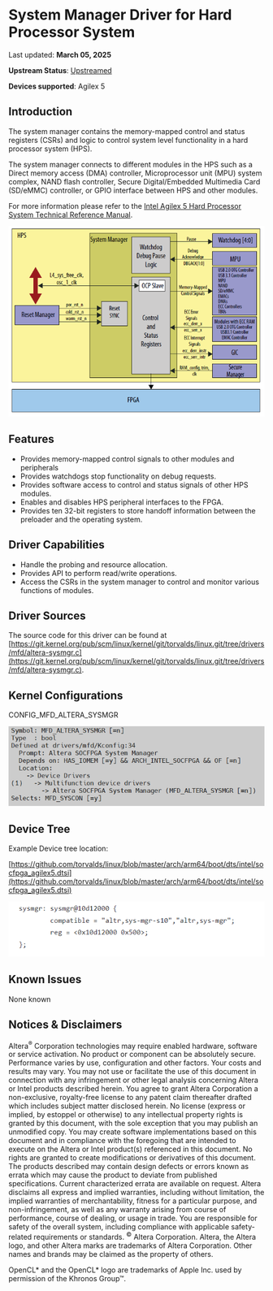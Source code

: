 # **System Manager Driver for Hard Processor System**

Last updated: **March 05, 2025** 

**Upstream Status**: [Upstreamed](https://git.kernel.org/pub/scm/linux/kernel/git/torvalds/linux.git/tree/drivers/mfd/altera-sysmgr.c)

**Devices supported**: Agilex 5

## **Introduction**

The system manager contains the memory-mapped control and status registers (CSRs) and logic to control system level functionality in a hard processor system (HPS).

The system manager connects to different modules in the HPS such as a Direct memory access (DMA) controller, Microprocessor unit (MPU) system complex, NAND flash controller, Secure Digital/Embedded Multimedia Card (SD/eMMC) controller, or GPIO interface between HPS and other modules.

For more information please refer to the [Intel Agilex 5 Hard Processor System Technical Reference Manual](https://www.intel.com/content/www/us/en/docs/programmable/814346).

![system_manager_block_diagram](images/system_manager_block_diagram.png)

## **Features**

* Provides memory-mapped control signals to other modules and peripherals
* Provides watchdogs stop functionality on debug requests.
* Provides software access to control and status signals of other HPS modules.
* Enables and disables HPS peripheral interfaces to the FPGA.
* Provides ten 32-bit registers to store handoff information between the preloader and the operating system.

## **Driver Capabilities**

* Handle the probing and resource allocation.
* Provides API to perform read/write operations.
* Access the CSRs in the system manager to control and monitor various functions of modules.

## **Driver Sources**

The source code for this driver can be found at [https://git.kernel.org/pub/scm/linux/kernel/git/torvalds/linux.git/tree/drivers/mfd/altera-sysmgr.c](https://git.kernel.org/pub/scm/linux/kernel/git/torvalds/linux.git/tree/drivers/mfd/altera-sysmgr.c).


## **Kernel Configurations**

CONFIG_MFD_ALTERA_SYSMGR

![system_manager_config_path](images/system_manager_config_path.png)

## **Device Tree**

Example Device tree location:

[https://github.com/torvalds/linux/blob/master/arch/arm64/boot/dts/intel/socfpga_agilex5.dtsi](https://github.com/torvalds/linux/blob/master/arch/arm64/boot/dts/intel/socfpga_agilex5.dtsi)

![system_manager_device_tree](images/system_manager_device_tree.png)

## **Known Issues**

None known

## Notices & Disclaimers

Altera<sup>&reg;</sup> Corporation technologies may require enabled hardware, software or service activation.
No product or component can be absolutely secure. 
Performance varies by use, configuration and other factors.
Your costs and results may vary. 
You may not use or facilitate the use of this document in connection with any infringement or other legal analysis concerning Altera or Intel products described herein. You agree to grant Altera Corporation a non-exclusive, royalty-free license to any patent claim thereafter drafted which includes subject matter disclosed herein.
No license (express or implied, by estoppel or otherwise) to any intellectual property rights is granted by this document, with the sole exception that you may publish an unmodified copy. You may create software implementations based on this document and in compliance with the foregoing that are intended to execute on the Altera or Intel product(s) referenced in this document. No rights are granted to create modifications or derivatives of this document.
The products described may contain design defects or errors known as errata which may cause the product to deviate from published specifications.  Current characterized errata are available on request.
Altera disclaims all express and implied warranties, including without limitation, the implied warranties of merchantability, fitness for a particular purpose, and non-infringement, as well as any warranty arising from course of performance, course of dealing, or usage in trade.
You are responsible for safety of the overall system, including compliance with applicable safety-related requirements or standards. 
<sup>&copy;</sup> Altera Corporation.  Altera, the Altera logo, and other Altera marks are trademarks of Altera Corporation.  Other names and brands may be claimed as the property of others. 

OpenCL* and the OpenCL* logo are trademarks of Apple Inc. used by permission of the Khronos Group™. 
